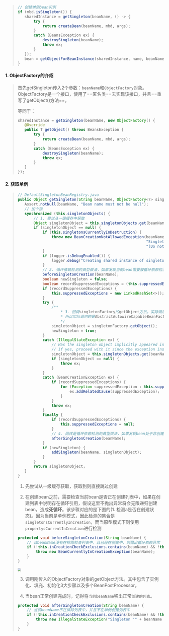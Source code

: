 >```java
>// 创建单例bean实例
>if (mbd.isSingleton()) {
>    sharedInstance = getSingleton(beanName, () -> {
>        try {
>            return createBean(beanName, mbd, args);
>        }
>        catch (BeansException ex) {
>            destroySingleton(beanName);
>            throw ex;
>        }
>    });
>    bean = getObjectForBeanInstance(sharedInstance, name, beanName, mbd);
>}
>```

#### 1. ObjectFactory的介绍

>首先getSingleton传入2个参数：`beanName`和`ObjectFactory`对象。ObjectFactory是一个接口，使用了==匿名类==去实现该接口，并且==重写了getObject()方法==。
>
>等同于：
>
>```java
>sharedInstance = getSingleton(beanName, new ObjectFactory() {
>    @Override
>    public T getObject() throws BeansException {
>        try {
>            return createBean(beanName, mbd, args);
>        }
>        catch (BeansException ex) {
>            destroySingleton(beanName);
>            throw ex;
>        }
>    }
>});
>```

#### 2. 获取单例

>```java
>// DefaultSingletonBeanRegistry.java
>public Object getSingleton(String beanName, ObjectFactory<?> singletonFactory) {
>    Assert.notNull(beanName, "Bean name must not be null");
>    // 加个锁
>    synchronized (this.singletonObjects) {
>        // 1. 尝试从一级缓存中获取
>        Object singletonObject = this.singletonObjects.get(beanName);
>        if (singletonObject == null) {
>            if (this.singletonsCurrentlyInDestruction) {
>                throw new BeanCreationNotAllowedException(beanName,
>                                                          "Singleton bean creation not allowed while singletons of this factory are in destruction " +
>                                                          "(Do not request a bean from a BeanFactory in a destroy method implementation!)");
>            }
>            if (logger.isDebugEnabled()) {
>                logger.debug("Creating shared instance of singleton bean '" + beanName + "'");
>            }
>            // 2. 循环依赖检测的典型做法，如果发现当前bean需要被循环依赖检测且正在创建则抛出异常，否则标识当前的bean正在创建
>            beforeSingletonCreation(beanName);
>            boolean newSingleton = false;
>            boolean recordSuppressedExceptions = (this.suppressedExceptions == null);
>            if (recordSuppressedExceptions) {
>                this.suppressedExceptions = new LinkedHashSet<>();
>            }
>            try {
>                /**
>					 * 3. 回调singletonFactory的getObject方法，实际调用AbstractBeanFactory的createBean，而该方法又被子类所实现
>					 * 所以实际调用的是AbstractAutowireCapableBeanFactory的createBean方法
>					 */
>                singletonObject = singletonFactory.getObject();
>                newSingleton = true;
>            }
>            catch (IllegalStateException ex) {
>                // Has the singleton object implicitly appeared in the meantime ->
>                // if yes, proceed with it since the exception indicates that state.
>                singletonObject = this.singletonObjects.get(beanName);
>                if (singletonObject == null) {
>                    throw ex;
>                }
>            }
>            catch (BeanCreationException ex) {
>                if (recordSuppressedExceptions) {
>                    for (Exception suppressedException : this.suppressedExceptions) {
>                        ex.addRelatedCause(suppressedException);
>                    }
>                }
>                throw ex;
>            }
>            finally {
>                if (recordSuppressedExceptions) {
>                    this.suppressedExceptions = null;
>                }
>                // 4. 同样是循环依赖检测的典型做法，如果发现bean处于非创建状态则抛出异常，否则标识bean不在创建状态
>                afterSingletonCreation(beanName);
>            }
>            if (newSingleton) {
>                addSingleton(beanName, singletonObject);
>            }
>        }
>        return singletonObject;
>    }
>}
>
>```
>
>1. 先尝试从一级缓存获取，获取到则直接跳过创建
>
>2. 在创建bean之前，需要检查当前bean是否正在创建列表中，如果在创建列表中说明存在循环引用，假设这里不抛出异常将会无限递归创建bean，造成**死循环**。该步骤对应的是下图的(1. 检测a是否在创建状态)。因为当前是单例模式，因此检测的集合是`singletonsCurrentlyInCreation`，而当原型模式下则使用`propertysCurrentInCreation`进行检测
>
>   ```java
>   protected void beforeSingletonCreation(String beanName) {
>       // 该beanName没有在排除检查列表中，且已经在创建中，则抛出循环依赖异常
>       if (!this.inCreationCheckExclusions.contains(beanName) && !this.singletonsCurrentlyInCreation.add(beanName)) {
>           throw new BeanCurrentlyInCreationException(beanName);
>       }
>   }
>   ```
>
><img src="https://tva1.sinaimg.cn/large/008eGmZEgy1gn2icmhjc1j313o0u0acq.jpg" style="zoom:60%">
>
>3. 调用刚传入的ObjectFactory对象的getObject方法。其中包含了实例化、填充、初始化3大步骤以及多个BeanPostProcessor。
>
>4. 当bean正常创建完成时，记得将`当前beanName`移出正常`创建的列表`。
>
>   ```java
>   protected void afterSingletonCreation(String beanName) {
>       // 当前beanName不在排除列表中，并且不在单例创建列表中
>       if (!this.inCreationCheckExclusions.contains(beanName) && !this.singletonsCurrentlyInCreation.remove(beanName)) {
>           throw new IllegalStateException("Singleton '" + beanName + "' isn't currently in creation");
>       }
>   }
>   ```



